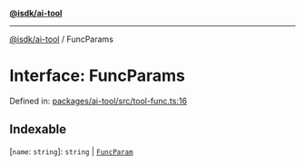 [**@isdk/ai-tool**](../README.md)

***

[@isdk/ai-tool](../globals.md) / FuncParams

# Interface: FuncParams

Defined in: [packages/ai-tool/src/tool-func.ts:16](https://github.com/isdk/ai-tool.js/blob/7135b3a67072644f21685b76900b7f351401749e/src/tool-func.ts#L16)

## Indexable

\[`name`: `string`\]: `string` \| [`FuncParam`](FuncParam.md)
